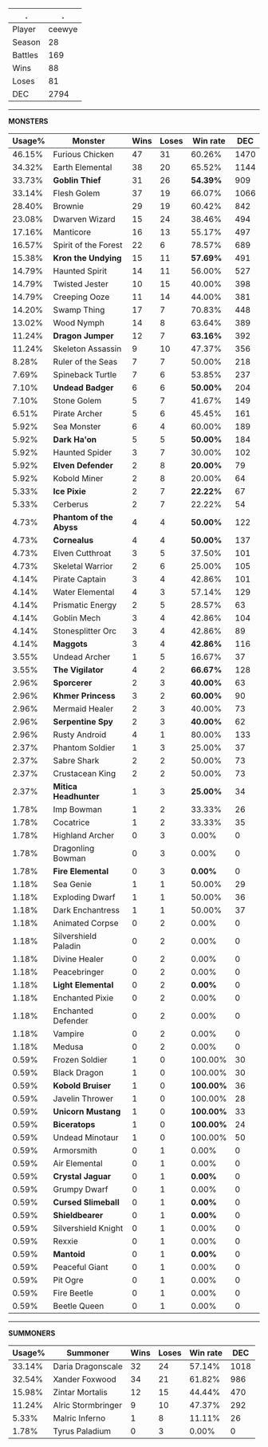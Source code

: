 .|.
|-|-
Player|ceewye
Season|28
Battles|169
Wins|88
Loses|81
DEC|2794

---
**MONSTERS**

Usage%|Monster|Wins|Loses|Win rate|DEC|
-|-|-|-|-|-|
46.15%|Furious Chicken|47|31|60.26%|1470|
34.32%|Earth Elemental|38|20|65.52%|1144|
33.73%|**Goblin Thief**|31|26|**54.39%**|909|
33.14%|Flesh Golem|37|19|66.07%|1066|
28.40%|Brownie|29|19|60.42%|842|
23.08%|Dwarven Wizard|15|24|38.46%|494|
17.16%|Manticore|16|13|55.17%|497|
16.57%|Spirit of the Forest|22|6|78.57%|689|
15.38%|**Kron the Undying**|15|11|**57.69%**|491|
14.79%|Haunted Spirit|14|11|56.00%|527|
14.79%|Twisted Jester|10|15|40.00%|398|
14.79%|Creeping Ooze|11|14|44.00%|381|
14.20%|Swamp Thing|17|7|70.83%|448|
13.02%|Wood Nymph|14|8|63.64%|389|
11.24%|**Dragon Jumper**|12|7|**63.16%**|392|
11.24%|Skeleton Assassin|9|10|47.37%|356|
8.28%|Ruler of the Seas|7|7|50.00%|218|
7.69%|Spineback Turtle|7|6|53.85%|237|
7.10%|**Undead Badger**|6|6|**50.00%**|204|
7.10%|Stone Golem|5|7|41.67%|149|
6.51%|Pirate Archer|5|6|45.45%|161|
5.92%|Sea Monster|6|4|60.00%|189|
5.92%|**Dark Ha'on**|5|5|**50.00%**|184|
5.92%|Haunted Spider|3|7|30.00%|102|
5.92%|**Elven Defender**|2|8|**20.00%**|79|
5.92%|Kobold Miner|2|8|20.00%|64|
5.33%|**Ice Pixie**|2|7|**22.22%**|67|
5.33%|Cerberus|2|7|22.22%|54|
4.73%|**Phantom of the Abyss**|4|4|**50.00%**|122|
4.73%|**Cornealus**|4|4|**50.00%**|137|
4.73%|Elven Cutthroat|3|5|37.50%|101|
4.73%|Skeletal Warrior|2|6|25.00%|105|
4.14%|Pirate Captain|3|4|42.86%|101|
4.14%|Water Elemental|4|3|57.14%|129|
4.14%|Prismatic Energy|2|5|28.57%|63|
4.14%|Goblin Mech|3|4|42.86%|104|
4.14%|Stonesplitter Orc|3|4|42.86%|89|
4.14%|**Maggots**|3|4|**42.86%**|116|
3.55%|Undead Archer|1|5|16.67%|37|
3.55%|**The Vigilator**|4|2|**66.67%**|128|
2.96%|**Sporcerer**|2|3|**40.00%**|63|
2.96%|**Khmer Princess**|3|2|**60.00%**|90|
2.96%|Mermaid Healer|2|3|40.00%|73|
2.96%|**Serpentine Spy**|2|3|**40.00%**|62|
2.96%|Rusty Android|4|1|80.00%|133|
2.37%|Phantom Soldier|1|3|25.00%|37|
2.37%|Sabre Shark|2|2|50.00%|73|
2.37%|Crustacean King|2|2|50.00%|73|
2.37%|**Mitica Headhunter**|1|3|**25.00%**|34|
1.78%|Imp Bowman|1|2|33.33%|26|
1.78%|Cocatrice|1|2|33.33%|35|
1.78%|Highland Archer|0|3|0.00%|0|
1.78%|Dragonling Bowman|0|3|0.00%|0|
1.78%|**Fire Elemental**|0|3|**0.00%**|0|
1.18%|Sea Genie|1|1|50.00%|29|
1.18%|Exploding Dwarf|1|1|50.00%|36|
1.18%|Dark Enchantress|1|1|50.00%|37|
1.18%|Animated Corpse|0|2|0.00%|0|
1.18%|Silvershield Paladin|0|2|0.00%|0|
1.18%|Divine Healer|0|2|0.00%|0|
1.18%|Peacebringer|0|2|0.00%|0|
1.18%|**Light Elemental**|0|2|**0.00%**|0|
1.18%|Enchanted Pixie|0|2|0.00%|0|
1.18%|Enchanted Defender|0|2|0.00%|0|
1.18%|Vampire|0|2|0.00%|0|
1.18%|Medusa|0|2|0.00%|0|
0.59%|Frozen Soldier|1|0|100.00%|30|
0.59%|Black Dragon|1|0|100.00%|30|
0.59%|**Kobold Bruiser**|1|0|**100.00%**|36|
0.59%|Javelin Thrower|1|0|100.00%|28|
0.59%|**Unicorn Mustang**|1|0|**100.00%**|33|
0.59%|**Biceratops**|1|0|**100.00%**|24|
0.59%|Undead Minotaur|1|0|100.00%|50|
0.59%|Armorsmith|0|1|0.00%|0|
0.59%|Air Elemental|0|1|0.00%|0|
0.59%|**Crystal Jaguar**|0|1|**0.00%**|0|
0.59%|Grumpy Dwarf|0|1|0.00%|0|
0.59%|**Cursed Slimeball**|0|1|**0.00%**|0|
0.59%|**Shieldbearer**|0|1|**0.00%**|0|
0.59%|Silvershield Knight|0|1|0.00%|0|
0.59%|Rexxie|0|1|0.00%|0|
0.59%|**Mantoid**|0|1|**0.00%**|0|
0.59%|Peaceful Giant|0|1|0.00%|0|
0.59%|Pit Ogre|0|1|0.00%|0|
0.59%|Fire Beetle|0|1|0.00%|0|
0.59%|Beetle Queen|0|1|0.00%|0|

---
**SUMMONERS**

Usage%|Summoner|Wins|Loses|Win rate|DEC|
-|-|-|-|-|-|
33.14%|Daria Dragonscale|32|24|57.14%|1018|
32.54%|Xander Foxwood|34|21|61.82%|986|
15.98%|Zintar Mortalis|12|15|44.44%|470|
11.24%|Alric Stormbringer|9|10|47.37%|292|
5.33%|Malric Inferno|1|8|11.11%|26|
1.78%|Tyrus Paladium|0|3|0.00%|0|
